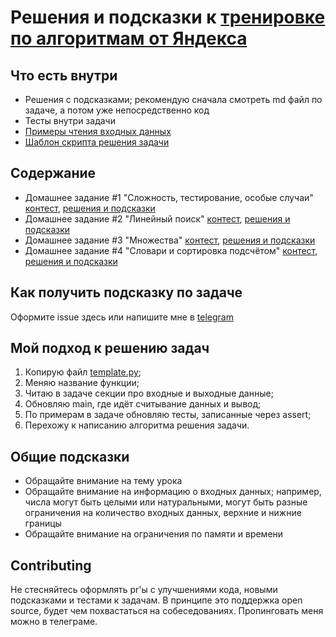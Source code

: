 # Решения и подсказки к [тренировке по алгоритмам от Яндекса](https://yandex.ru/yaintern/algorithm-training)

## Что есть внутри

- Решения с подсказками; рекомендую сначала смотреть md файл по задаче, а потом уже непосредственно код
- Тесты внутри задачи
- [Примеры чтения входных данных](./read_input)
- [Шаблон скрипта решения задачи](./template.py)

## Содержание 

- Домашнее задание #1 "Сложность, тестирование, особые случаи" [контест](https://contest.yandex.ru/contest/27393/problems/), [решения и подсказки](hw1/)
- Домашнее задание #2 "Линейный поиск" [контест](https://contest.yandex.ru/contest/27472/problems/), [решения и подсказки](hw2/)
- Домашнее задание #3 "Множества" [контест](https://contest.yandex.ru/contest/27663/problems/), [решения и подсказки](hw3/)
- Домашнее задание #4 "Словари и сортировка подсчётом" [контест](https://contest.yandex.ru/contest/27665/problems/), [решения и подсказки](hw4/)

## Как получить подсказку по задаче

Оформите issue здесь или напишите мне в [telegram](https://t.me/OhAndrey)

## Мой подход к решению задач

1. Копирую файл [template.py](./template.py);
2. Меняю название функции;
3. Читаю в задаче секции про входные и выходные данные;
4. Обновляю main, где идёт считывание данных и вывод;
5. По примерам в задаче обновляю тесты, записанные через assert;
6. Перехожу к написанию алгоритма решения задачи.

## Общие подсказки

- Обращайте внимание на тему урока
- Обращайте внимание на информацию о входных данных; например, числа могут быть целыми или натуральными,
  могут быть разные ограничения на количество входных данных, верхние и нижние границы
- Обращайте внимание на ограничения по памяти и времени

## Contributing

Не стесняйтесь оформлять pr'ы с улучшениями кода, новыми подсказками и тестами к задачам.
В принципе это поддержка open source, будет чем похвастаться на собеседованиях.
Пропинговать меня можно в телеграме.
